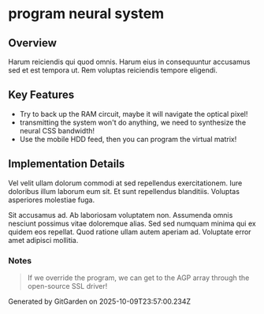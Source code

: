 # program neural system

## Overview
Harum reiciendis qui quod omnis. Harum eius in consequuntur accusamus sed et est tempora ut. Rem voluptas reiciendis tempore eligendi.

## Key Features
- Try to back up the RAM circuit, maybe it will navigate the optical pixel!
- transmitting the system won't do anything, we need to synthesize the neural CSS bandwidth!
- Use the mobile HDD feed, then you can program the virtual matrix!

## Implementation Details
Vel velit ullam dolorum commodi at sed repellendus exercitationem. Iure doloribus illum laborum eum sit. Et sunt repellendus blanditiis. Voluptas asperiores molestiae fuga.
 Sit accusamus ad. Ab laboriosam voluptatem non. Assumenda omnis nesciunt possimus vitae doloremque alias. Sed sed numquam minima qui ex quidem eos repellat. Quod ratione ullam autem aperiam ad. Voluptate error amet adipisci mollitia.

### Notes
> If we override the program, we can get to the AGP array through the open-source SSL driver!

Generated by GitGarden on 2025-10-09T23:57:00.234Z